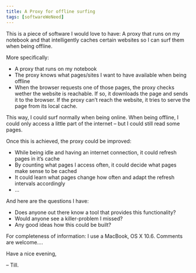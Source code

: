 ```yaml
---
title: A Proxy for offline surfing
tags: [softwareWeNeed]
---
```


This is a piece of software I would love to have: A proxy that runs on my notebook and that intelligently caches certain websites so I can surf them when being offline.

More specifically:

- A proxy that runs on my notebook
- The proxy knows what pages/sites I want to have available when being offline
- When the browser requests one of those pages, the proxy checks wether the website is reachable. If so, it downloads the page and sends it to the browser. If the proxy can’t reach the website, it tries to serve the page from its local cache.

This way, I could surf normally when being online. When being offline, I could only access a little part of the internet – but I could still read some pages.

Once this is achieved, the proxy could be improved:

- While being idle and having an internet connection, it could refresh pages in it’s cache
- By counting what pages I access often, it could decide what pages make sense to be cached
- It could learn what pages change how often and adapt the refresh intervals accordingly
- …

And here are the questions I have:

- Does anyone out there know a tool that provides this functionality?
- Would anyone see a killer-problem I missed?
- Any good ideas how this could be built?

For completeness of information: I use a MacBook, OS X 10.6. Comments are welcome….

Have a nice evening,

– Till.